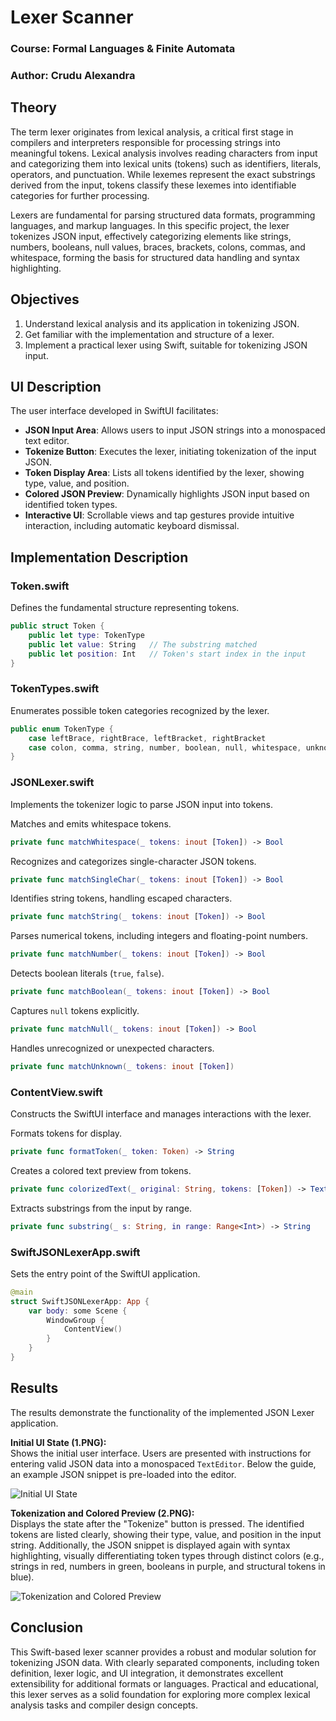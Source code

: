 
# Lexer Scanner

### Course: Formal Languages & Finite Automata

### Author: Crudu Alexandra

## Theory

The term lexer originates from lexical analysis, a critical first stage in compilers and interpreters responsible for processing strings into meaningful tokens. Lexical analysis involves reading characters from input and categorizing them into lexical units (tokens) such as identifiers, literals, operators, and punctuation. While lexemes represent the exact substrings derived from the input, tokens classify these lexemes into identifiable categories for further processing.

Lexers are fundamental for parsing structured data formats, programming languages, and markup languages. In this specific project, the lexer tokenizes JSON input, effectively categorizing elements like strings, numbers, booleans, null values, braces, brackets, colons, commas, and whitespace, forming the basis for structured data handling and syntax highlighting.

## Objectives

1. Understand lexical analysis and its application in tokenizing JSON.
2. Get familiar with the implementation and structure of a lexer.
3. Implement a practical lexer using Swift, suitable for tokenizing JSON input.

## UI Description

The user interface developed in SwiftUI facilitates:
- **JSON Input Area**: Allows users to input JSON strings into a monospaced text editor.
- **Tokenize Button**: Executes the lexer, initiating tokenization of the input JSON.
- **Token Display Area**: Lists all tokens identified by the lexer, showing type, value, and position.
- **Colored JSON Preview**: Dynamically highlights JSON input based on identified token types.
- **Interactive UI**: Scrollable views and tap gestures provide intuitive interaction, including automatic keyboard dismissal.

## Implementation Description

### Token.swift
Defines the fundamental structure representing tokens.

```swift
public struct Token {
    public let type: TokenType
    public let value: String   // The substring matched
    public let position: Int   // Token's start index in the input
}
```

### TokenTypes.swift
Enumerates possible token categories recognized by the lexer.

```swift
public enum TokenType {
    case leftBrace, rightBrace, leftBracket, rightBracket
    case colon, comma, string, number, boolean, null, whitespace, unknown
}
```

### JSONLexer.swift
Implements the tokenizer logic to parse JSON input into tokens.

Matches and emits whitespace tokens.
```swift
private func matchWhitespace(_ tokens: inout [Token]) -> Bool
```

Recognizes and categorizes single-character JSON tokens.
```swift
private func matchSingleChar(_ tokens: inout [Token]) -> Bool
```

Identifies string tokens, handling escaped characters.
```swift
private func matchString(_ tokens: inout [Token]) -> Bool
```

Parses numerical tokens, including integers and floating-point numbers.
```swift
private func matchNumber(_ tokens: inout [Token]) -> Bool
```

Detects boolean literals (`true`, `false`).
```swift
private func matchBoolean(_ tokens: inout [Token]) -> Bool
```

Captures `null` tokens explicitly.
```swift
private func matchNull(_ tokens: inout [Token]) -> Bool
```

Handles unrecognized or unexpected characters.
```swift
private func matchUnknown(_ tokens: inout [Token])
```

### ContentView.swift
Constructs the SwiftUI interface and manages interactions with the lexer.

Formats tokens for display.
```swift
private func formatToken(_ token: Token) -> String
```

Creates a colored text preview from tokens.
```swift
private func colorizedText(_ original: String, tokens: [Token]) -> Text
```

Extracts substrings from the input by range.
```swift
private func substring(_ s: String, in range: Range<Int>) -> String
```

### SwiftJSONLexerApp.swift
Sets the entry point of the SwiftUI application.

```swift
@main
struct SwiftJSONLexerApp: App {
    var body: some Scene {
        WindowGroup {
            ContentView()
        }
    }
}
```

## Results

The results demonstrate the functionality of the implemented JSON Lexer application.

**Initial UI State (1.PNG):**  
Shows the initial user interface. Users are presented with instructions for entering valid JSON data into a monospaced `TextEditor`. Below the guide, an example JSON snippet is pre-loaded into the editor.

![Initial UI State](1.PNG)

**Tokenization and Colored Preview (2.PNG):**  
Displays the state after the "Tokenize" button is pressed. The identified tokens are listed clearly, showing their type, value, and position in the input string. Additionally, the JSON snippet is displayed again with syntax highlighting, visually differentiating token types through distinct colors (e.g., strings in red, numbers in green, booleans in purple, and structural tokens in blue).

![Tokenization and Colored Preview](2.PNG)


## Conclusion

This Swift-based lexer scanner provides a robust and modular solution for tokenizing JSON data. With clearly separated components, including token definition, lexer logic, and UI integration, it demonstrates excellent extensibility for additional formats or languages. Practical and educational, this lexer serves as a solid foundation for exploring more complex lexical analysis tasks and compiler design concepts.
